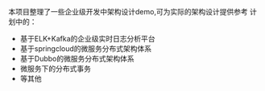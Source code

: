   本项目整理了一些企业级开发中架构设计demo,可为实际的架构设计提供参考
  计划中的：
-	基于ELK+Kafka的企业级实时日志分析平台
-	基于springcloud的微服务分布式架构体系
-	基于Dubbo的微服务分布式架构体系
-	微服务下的分布式事务
-	等其他

